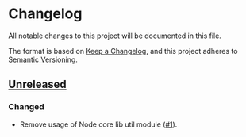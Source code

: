 # Changelog

All notable changes to this project will be documented in this file.

The format is based on [Keep a Changelog](https://keepachangelog.com/en/1.1.0/),
and this project adheres to [Semantic Versioning](https://semver.org/spec/v2.0.0.html).

## [Unreleased]

### Changed
 -  Remove usage of Node core lib util module ([#1](https://github.com/Gandi/counterpart/pull/1)).


[unreleased]: https://github.com/gandi/counterpart/compare/0.18.6...HEAD

